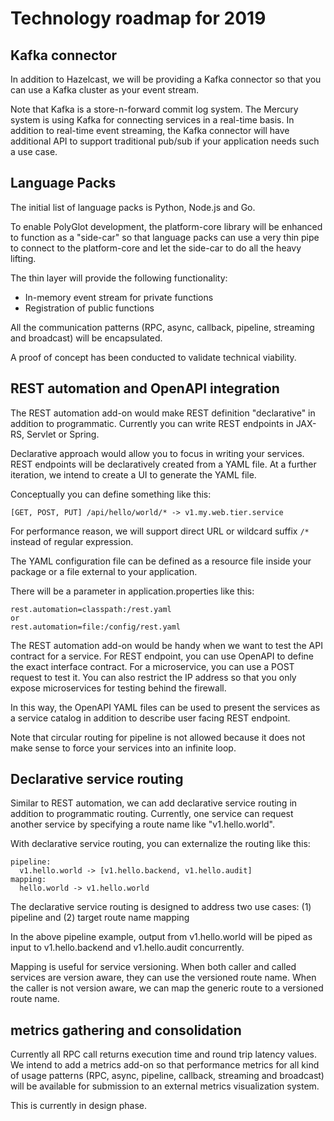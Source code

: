 # Technology roadmap for 2019

## Kafka connector

In addition to Hazelcast, we will be providing a Kafka connector so that you can use a Kafka cluster as your event stream.

Note that Kafka is a store-n-forward commit log system. The Mercury system is using Kafka for connecting services in a real-time basis. In addition to real-time event streaming, the Kafka connector will have additional API to support traditional pub/sub if your application needs such a use case.

## Language Packs

The initial list of language packs is Python, Node.js and Go. 

To enable PolyGlot development, the platform-core library will be enhanced to function as a "side-car" so that language packs can use a very thin pipe to connect to the platform-core and let the side-car to do all the heavy lifting.

The thin layer will provide the following functionality:
- In-memory event stream for private functions
- Registration of public functions

All the communication patterns (RPC, async, callback, pipeline, streaming and broadcast) will be encapsulated.

A proof of concept has been conducted to validate technical viability.

## REST automation and OpenAPI integration

The REST automation add-on would make REST definition "declarative" in addition to programmatic. Currently you can write REST endpoints in JAX-RS, Servlet or Spring.

Declarative approach would allow you to focus in writing your services. REST endpoints will be declaratively created from a YAML file. At a further iteration, we intend to create a UI to generate the YAML file.

Conceptually you can define something like this:

```
[GET, POST, PUT] /api/hello/world/* -> v1.my.web.tier.service
```

For performance reason, we will support direct URL or wildcard suffix `/*` instead of regular expression.

The YAML configuration file can be defined as a resource file inside your package or a file external to your application.

There will be a parameter in application.properties like this:

```
rest.automation=classpath:/rest.yaml
or
rest.automation=file:/config/rest.yaml
```

The REST automation add-on would be handy when we want to test the API contract for a service. For REST endpoint, you can use OpenAPI to define the exact interface contract. For a microservice, you can use a POST request to test it. You can also restrict the IP address so that you only expose microservices for testing behind the firewall.

In this way, the OpenAPI YAML files can be used to present the services as a service catalog in addition to describe user facing REST endpoint.

Note that circular routing for pipeline is not allowed because it does not make sense to force your services into an infinite loop.

## Declarative service routing

Similar to REST automation, we can add declarative service routing in addition to programmatic routing. Currently, one service can request another service by specifying a route name like "v1.hello.world".

With declarative service routing, you can externalize the routing like this:

```
pipeline:
  v1.hello.world -> [v1.hello.backend, v1.hello.audit]
mapping:
  hello.world -> v1.hello.world
```

The declarative service routing is designed to address two use cases: (1) pipeline and (2) target route name mapping

In the above pipeline example, output from v1.hello.world will be piped as input to v1.hello.backend and v1.hello.audit concurrently.

Mapping is useful for service versioning. When both caller and called services are version aware, they can use the versioned route name. When the caller is not version aware, we can map the generic route to a versioned route name.


## metrics gathering and consolidation

Currently all RPC call returns execution time and round trip latency values. We intend to add a metrics add-on so that performance metrics for all kind of usage patterns (RPC, async, pipeline, callback, streaming and broadcast) will be available for submission to an external metrics visualization system.

This is currently in design phase.



